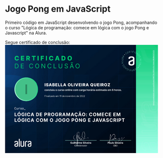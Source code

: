 # Jogo Pong em JavaScript

Primeiro código em JavaScript desenvolvendo o jogo Pong, acompanhando o curso "Lógica de programação: comece em lógica com o jogo Pong e Javascript" na Alura.

Segue certificado de conclusão:
![alt text](https://github.com/IsabellaOQ/jogo_pong_js/blob/master/certificado.png)
